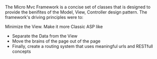 The Micro Mvc Framework is a concise set of classes that is designed to provide the benifites of the Model, View, Controller design pattern. The framework's driving principles were to:

Minimize the View. Make it more Classic ASP like
  * Separate the Data from the View
  * Move the brains of the page out of the page
  * Finally, create a routing system that uses meaningful urls and RESTfull concepts